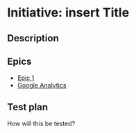 # Initiative: insert Title
## Description
## Epics
* [Epic 1](../../templates/theme/initiatives/epics/epic_template.md)
* [Google Analytics](../../templates/theme/initiatives/epics/GoogleAnalytics.md)
## Test plan
How will this be tested?